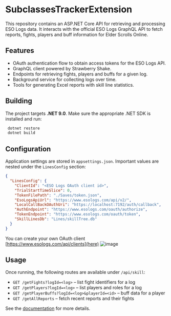 # SubclassesTrackerExtension

This repository contains an ASP.NET Core API for retrieving and processing
ESO Logs data. It interacts with the official ESO Logs GraphQL API to fetch
reports, fights, players and buff information for Elder Scrolls Online.

## Features

- OAuth authentication flow to obtain access tokens for the ESO Logs API.
- GraphQL client powered by Strawberry Shake.
- Endpoints for retrieving fights, players and buffs for a given log.
- Background service for collecting logs over time.
- Tools for generating Excel reports with skill line statistics.

## Building

The project targets **.NET 9.0**. Make sure the appropriate .NET SDK is
installed and run:

```bash
 dotnet restore
 dotnet build
```

## Configuration

Application settings are stored in `appsettings.json`. Important values are
nested under the `LinesConfig` section:

```json
{
  "LinesConfig": {
    "ClientId": "<ESO Logs OAuth client id>",
    "TrialStartTimeSlice": 0,
    "TokenFilePath": "./Saves/token.json",
    "EsoLogsApiUrl": "https://www.esologs.com/api/v2/",
    "LocalCallBackOAuthUri": "https://localhost:7192/auth/callback",
    "AuthEndpoint": "https://www.esologs.com/oauth/authorize",
    "TokenEndpoint": "https://www.esologs.com/oauth/token",
    "SkillLinesDb": "Lines/skillTree.db"
  }
}
```
You can create your own OAuth client [https://www.esologs.com/api/clients](here) 
![image](https://github.com/user-attachments/assets/5c596b6c-2d00-42c2-96cf-57a0d1725d5b)

## Usage

Once running, the following routes are available under `/api/skill`:

- `GET /getFights?logId=<log>` – list fight identifiers for a log
- `GET /getPlayers?logId=<log>` – list players and roles for a log
- `GET /getPlayerBuffs?logId=<log>&playerId=<id>` – buff data for a player
- `GET /getAllReports` – fetch recent reports and their fights

See the [documentation](docs/API.md) for more details.

